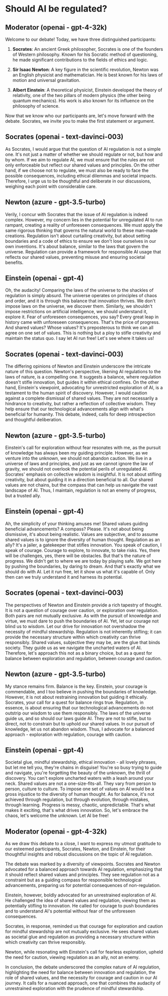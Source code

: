# Should AI be regulated?
## Moderator (openai - gpt-4-32k)
Welcome to our debate! Today, we have three distinguished participants:

1. **Socrates**: An ancient Greek philosopher, Socrates is one of the founders of Western philosophy. Known for his Socratic method of questioning, he made significant contributions to the fields of ethics and logic.

2. **Sir Isaac Newton**: A key figure in the scientific revolution, Newton was an English physicist and mathematician. He is best known for his laws of motion and universal gravitation.

3. **Albert Einstein**: A theoretical physicist, Einstein developed the theory of relativity, one of the two pillars of modern physics (the other being quantum mechanics). His work is also known for its influence on the philosophy of science.

Now that we know who our participants are, let's move forward with the debate. Socrates, we invite you to make the first statement or argument.

## Socrates (openai - text-davinci-003)
As Socrates, I would argue that the question of AI regulation is not a simple one. It's not just a matter of whether we should regulate or not, but how and by whom. If we aim to regulate AI, we must ensure that the rules are not only enforceable but reflect our shared values and principles. On the other hand, if we choose not to regulate, we must also be ready to face the possible consequences, including ethical dilemmas and societal impacts. Therefore, I urge us to be thoughtful and deliberate in our discussions, weighing each point with considerable care.

## Newton (azure - gpt-3.5-turbo)
Verily, I concur with Socrates that the issue of AI regulation is indeed complex. However, my concern lies in the potential for unregulated AI to run rampant, creating a reality of unforeseen consequences. We must apply the same rigorous thinking that governs the natural world to these man-made creations. Regulation isn't about curtailing creativity, but about setting boundaries and a code of ethics to ensure we don't lose ourselves in our own inventions. It's about balance, similar to the laws that govern the universe. Regulation can provide a framework for responsible AI usage that reflects our shared values, preventing misuse and ensuring societal benefits.

## Einstein (openai - gpt-4)
Oh, the audacity! Comparing the laws of the universe to the shackles of regulation is simply absurd. The universe operates on principles of chaos and order, and it is through this balance that innovation thrives. We don't impose laws on the universe, we discover them. Similarly, we shouldn't impose restrictions on artificial intelligence, we should understand it, explore it. Fear of unforeseen consequences, you say? Every great leap in history came with unforeseen consequences. That's the price of progress. And shared values? Whose values? It's preposterous to think we can all agree on one set of values. This is nothing but a ploy to stifle creativity and maintain the status quo. I say let AI run free! Let's see where it takes us!

## Socrates (openai - text-davinci-003)
The differing opinions of Newton and Einstein underscore the intricate nature of this question. Newton's perspective, likening AI regulations to the laws of nature, is a compelling one. It suggests a balance, where regulation doesn't stifle innovation, but guides it within ethical confines. On the other hand, Einstein's viewpoint, advocating for unrestricted exploration of AI, is a testament to the human spirit of discovery. However, I would caution against a complete dismissal of shared values. They are not necessarily a hindrance to creativity, but rather a reflection of collective wisdom. They help ensure that our technological advancements align with what's beneficial for humanity. This debate, indeed, calls for deep introspection and thoughtful deliberation.

## Newton (azure - gpt-3.5-turbo)
Einstein's call for exploration without fear resonates with me, as the pursuit of knowledge has always been my guiding principle. However, as we venture into the unknown, we should not abandon caution. We live in a universe of laws and principles, and just as we cannot ignore the law of gravity, we should not overlook the potential perils of unregulated AI. Socrates' emphasis on collective wisdom is insightful. It is not about stifling creativity, but about guiding it in a direction beneficial to all. Our shared values are not chains, but the compass that can help us navigate the vast landscape of AI. Thus, I maintain, regulation is not an enemy of progress, but a trusted ally.

## Einstein (openai - gpt-4)
Ah, the simplicity of your thinking amuses me! Shared values guiding beneficial advancements? A compass? Please. It's not about being dismissive, it's about being realistic. Values are subjective, and to assume shared values is to ignore the diversity of human thought. Regulation as an ally? It's a jailer, a gatekeeper that stifles innovation. You speak of caution, I speak of courage. Courage to explore, to innovate, to take risks. Yes, there will be challenges, yes, there will be obstacles. But that's the nature of progress. We didn't get to where we are today by playing safe. We got here by pushing the boundaries, by daring to dream. And that's exactly what we should do with AI. Let it run free, let it show us what it's capable of. Only then can we truly understand it and harness its potential.

## Socrates (openai - text-davinci-003)
The perspectives of Newton and Einstein provide a rich tapestry of thought. It is not a question of courage over caution, or exploration over regulation. Both pairs are not mutually exclusive. As with the pursuit of knowledge and virtue, we must dare to push the boundaries of AI. Yet, let our courage not blind us to wisdom. Let our drive for innovation not overshadow the necessity of mindful stewardship. Regulation is not inherently stifling; it can provide the necessary structure within which creativity can thrive responsibly. Shared values, subjective they may be, are the glue that binds society. They guide us as we navigate the uncharted waters of AI. Therefore, let's approach this not as a binary choice, but as a quest for balance between exploration and regulation, between courage and caution.

## Newton (azure - gpt-3.5-turbo)
My stance remains firm. Balance is the key. Einstein, your courage is commendable, and I too believe in pushing the boundaries of knowledge. However, it is not about restraining innovation but guiding it ethically. Socrates, your call for a quest for balance rings true. Regulation, in essence, is about ensuring that our technological advancements do not outstrip our wisdom to use them responsibly. The laws of the universe guide us, and so should our laws guide AI. They are not to stifle, but to direct, not to constrain but to uphold our shared values. In our pursuit of knowledge, let us not abandon wisdom. Thus, I advocate for a balanced approach - exploration with regulation, courage with caution.

## Einstein (openai - gpt-4)
Societal glue, mindful stewardship, ethical innovation - all lovely phrases, but let me tell you, they're chains in disguise! You're so busy trying to guide and navigate, you're forgetting the beauty of the unknown, the thrill of discovery. You can't explore uncharted waters with a leash around your neck. Shared values are not a one-size-fits-all. They vary from person to person, culture to culture. To impose one set of values on AI would be a gross injustice to the diversity of human thought. As for balance, it's not achieved through regulation, but through evolution, through mistakes, through learning. Progress is messy, chaotic, unpredictable. That's what makes it exciting, that's what drives innovation. So, let's embrace the chaos, let's welcome the unknown. Let AI be free!

## Moderator (openai - gpt-4-32k)
As we draw this debate to a close, I want to express my utmost gratitude to our esteemed participants, Socrates, Newton, and Einstein, for their thoughtful insights and robust discussions on the topic of AI regulation. 

The debate was marked by a diversity of viewpoints. Socrates and Newton advocated for a balanced approach towards AI regulation, emphasizing that it should reflect shared values and principles. They see regulation not as a constraint but as a guiding compass for responsible technological advancements, preparing us for potential consequences of non-regulation.

Einstein, however, boldly advocated for an unrestrained exploration of AI. He challenged the idea of shared values and regulation, viewing them as potentially stifling to innovation. He called for courage to push boundaries and to understand AI's potential without fear of the unforeseen consequences.

Socrates, in response, reminded us that courage for exploration and caution for mindful stewardship are not mutually exclusive. He sees shared values as societal glue and regulation as providing a necessary structure within which creativity can thrive responsibly.

Newton, while resonating with Einstein's call for fearless exploration, upheld the need for caution, viewing regulation as an ally, not an enemy. 

In conclusion, the debate underscored the complex nature of AI regulation, highlighting the need for balance between innovation and regulation, the role of shared values, and the necessity for courage and caution in our AI journey. It calls for a nuanced approach, one that combines the audacity of unrestrained exploration with the prudence of mindful stewardship.